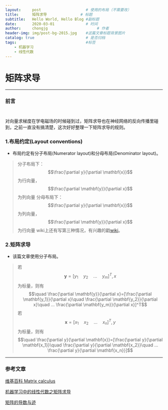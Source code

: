 ```yaml
---
layout:     post                    # 使用的布局（不需要改）
title:      矩阵求导               # 标题 
subtitle:   Hello World, Hello Blog #副标题
date:       2020-03-01              # 时间
author:     chongjg                      # 作者
header-img: img/post-bg-2015.jpg    #这篇文章标题背景图片
catalog: true                       # 是否归档
tags:                               #标签
    - 机器学习
    - 线性代数
---
```


# 矩阵求导

---

### 前言

$$\quad$$对向量求梯度在学电磁场的时候碰到过，矩阵求导也在神经网络的反向传播里碰到，之前一直没有搞清楚，这次好好整理一下矩阵求导的规则。

### 1.布局约定(Layout conventions)

* 布局约定有分子布局(Numerator layout)和分母布局(Denominator layout)。

>分子布局下：
>$$\frac{\partial y}{\partial \mathbf{x}}$$为行向量，$$\frac{\partial \mathbf{y}}{\partial x}$$为列向量
>分母布局下：
>$$\frac{\partial y}{\partial \mathbf{x}}$$为列向量，$$\frac{\partial \mathbf{y}}{\partial x}$$为行向量
>wiki上还有写第三种情况，有兴趣的戳[wiki][1]。

### 2.矩阵求导

* 该篇文章使用分子布局。

>若$$\mathbf{y}=[y_1\quad y_2\quad ...\quad y_m]^T,x$$为标量，则有
>$$\quad \frac{\partial \mathbf{y}}{\partial x}=[\frac{\partial \mathbf{y_1}}{\partial x}\quad \frac{\partial \mathbf{y_2}}{\partial x}\quad ... \frac{\partial \mathbf{y_m}}{\partial x}]^T$$
>若$$\mathbf{x}=[x_1\quad x_2\quad ...\quad x_n]^T,y$$为标量，则有
>$$\quad \frac{\partial y}{\partial \mathbf{x}}=[\frac{\partial y}{\partial \mathbf{x_1}}\quad \frac{\partial y}{\partial \mathbf{x_2}}\quad ... \frac{\partial y}{\partial \mathbf{x_n}}]$$


---




### 参考文章

[维基百科 Matrix calculus][1]

[机器学习中的线性代数之矩阵求导][2]

[矩阵的导数与迹][3]


  [1]: https://en.wikipedia.org/wiki/Matrix_calculus#Other_matrix_derivatives
  [2]: https://blog.csdn.net/u010976453/article/details/54381248
  [3]: https://www.cnblogs.com/crackpotisback/p/5545708.html
